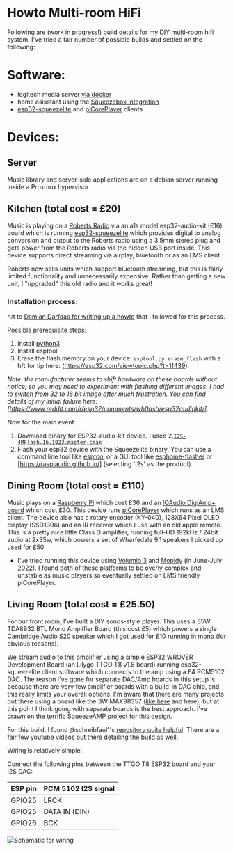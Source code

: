 # Howto Multi-room HiFi

Following are (work in progress!) build details for my DIY multi-room hifi system. I've tried a fair number of possible builds and settled on the following:

# Software:
- logitech media server [via docker](https://hub.docker.com/r/lmscommunity/logitechmediaserver)
- home asisstant using the [Squeezebox integration](https://www.home-assistant.io/integrations/squeezebox/)
- [esp32-squeezelite](https://github.com/sle118/squeezelite-esp32) and [piCorePlayer](https://docs.picoreplayer.org/getting-started/) clients

# Devices:

## Server

Music library and server-side applications are on a debian server running inside a Proxmox hypervisor

## Kitchen (total cost = £20)

Music is playing on a [Roberts Radio](https://www.robertsradio.com/en-gb/retro) via an a1s model esp32-audio-kit (£16) board which is running [esp32-squeezelite](https://ale.cx/ALEX/2021/01/esp32-audio-kit-with-squeezelite-esp32/) which provides digital to analog conversion and output to the Roberts radio using a 3.5mm stereo plug and gets power from the Roberts radio via the hidden USB port inside. This device supports direct streaming via airplay, bluetooth or as an LMS client. 

Roberts now sells units which support bluetooth streaming, but this is fairly limited functionality and unnecessarily expensive. Rather than getting a new unit, I "upgraded" this old radio and it works great!

### Installation process:

h/t to [Damian Darfdas for writing up a howto](https://screenzone.eu/esp32-squeezelite-on-esp32-audio-kit/) that I followed for this process.

Possible prerequisite steps:
1. Install [python3](https://www.python.org/downloads/)
2. Install esptool
3. Erase the flash memory on your device: `esptool.py erase_flash` with a h/t for tip here: (https://esp32.com/viewtopic.php?t=11439).

*Note: the manufacturer seems to shift hardware on these boards without notice, so you may need to experiment with flashing different images. I had to switch from 32 to 16 bit image after much frustration. You can find details of my initial failure here: [https://www.reddit.com/r/esp32/comments/wh0ash/esp32audiokit/].*

Now for the main event
1. Download binary for ESP32-audio-kit device. I used 
2.[`I2S-4MFlash.16.1023.master-cmak`](https://github.com/sle118/squeezelite-esp32/releases/tag/I2S-4MFlash.16.1023.master-cmake)
2. Flash your esp32 device with the Squeezelite binary. You can use a command line tool like [esptool](https://github.com/espressif/esptool/releases) or a GUI tool like [esphome-flasher](https://github.com/esphome/esphome-flasher/releases) or [https://raspiaudio.github.io/] (selecting 'i2s' as the product).


## Dining Room (total cost = £110)

Music plays on a [Raspberry Pi](https://www.raspberrypi.com/products/raspberry-pi-4-model-b/) which cost £36 and an [IQAudio DigiAmp+ board](https://www.raspberrypi.com/products/iqaudio-digiamp-plus/) which cost £30. This device runs [piCorePlayer](https://docs.picoreplayer.org/getting-started/) which runs as an LMS client. The device also has a rotary encoder (KY-040), 128X64 Pixel OLED display (SSD1306) and an IR receiver which I use with an old apple remote. This is a pretty nice little Class D amplifier, running full-HD 192kHz / 24bit audio at 2x35w, which powers a set of Wharfedale 9.1 speakers I picked up used for £50

- I've tried running this device using [Volumio 3](https://volumio.com/en/volumio-3) and [Mopidy](https://mopidy.com/) (in June-July 2022). I found both of these platforms to be overly complex and unstable as music players so eventually settled on LMS friendly piCorePlayer.

## Living Room (total cost = £25.50)

For our front room, I've built a DIY sonos-style player. This uses a 35W TDA8932 BTL Mono Amplifier Board (this cost £5) which powers a single Cambridge Audio S20 speaker which I got used for £10 running in mono (for obvious reasons). 

We stream audio to this amplifier using a simple ESP32 WROVER Development Board (an Lilygo TTGO T8 v1.8 board) running esp32-squeezelite client software which connects to the amp using a £4 PCM5102 DAC. The reason I've gone for separate DAC/Amp boards in this setup is because there are very few amplifier boards with a build-in DAC chip, and this really limits your overall options. I'm aware that there are many projects out there using a board like the 3W MAX98357 ([like here](https://circuitdigest.com/microcontroller-projects/esp32-based-internet-radio-using-max98357a-i2s-amplifier-board) and here), but at this point I think going with separate boards is the best approach. I've drawn on the terrific [SqueezeAMP project](https://github.com/philippe44/SqueezeAMP) for this design.

For this build, I found @schreibfaul1's [repository quite helpful](https://github.com/schreibfaul1/ESP32-audioI2S/wiki). There are a fair few youtube videos out there detailing the build as well. 

Wiring is relatively simple:

Connect the following pins between the TTGO T8 ESP32 board and your I2S DAC:

| ESP pin |	PCM 5102 I2S signal |
| ------------- | ------------- |
| GPIO25 | LRCK |
| GPIO25 | DATA IN (DIN) |
| GPIO26 | BCK |

![Schematic for wiring](https://github.com/schreibfaul1/ESP32-audioI2S/raw/master/additional_info/ESP32_I2S_PCM5102A_ONLY.JPG)
